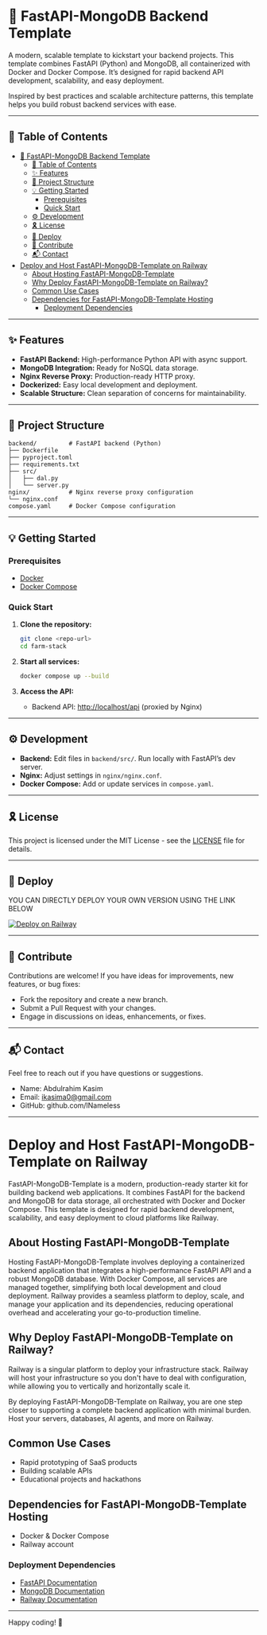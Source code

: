 
# 🚀 FastAPI-MongoDB Backend Template

A modern, scalable template to kickstart your backend projects. This template combines FastAPI (Python) and MongoDB, all containerized with Docker and Docker Compose. It’s designed for rapid backend API development, scalability, and easy deployment.

Inspired by best practices and scalable architecture patterns, this template helps you build robust backend services with ease.

---

## 📑 Table of Contents

- [🚀 FastAPI-MongoDB Backend Template](#-fastapi-mongodb-backend-template)
  - [📑 Table of Contents](#-table-of-contents)
  - [✨ Features](#-features)
  - [📁 Project Structure](#-project-structure)
  - [💡 Getting Started](#-getting-started)
    - [Prerequisites](#prerequisites)
    - [Quick Start](#quick-start)
  - [⚙️ Development](#️-development)
  - [🎗 License](#-license)
  - [🚀 Deploy](#-deploy)
  - [🤝 Contribute](#-contribute)
  - [📬 Contact](#-contact)
- [Deploy and Host FastAPI-MongoDB-Template on Railway](#deploy-and-host-fastapi-mongodb-template-on-railway)
  - [About Hosting FastAPI-MongoDB-Template](#about-hosting-fastapi-mongodb-template)
  - [Why Deploy FastAPI-MongoDB-Template on Railway?](#why-deploy-fastapi-mongodb-template-on-railway)
  - [Common Use Cases](#common-use-cases)
  - [Dependencies for FastAPI-MongoDB-Template Hosting](#dependencies-for-fastapi-mongodb-template-hosting)
    - [Deployment Dependencies](#deployment-dependencies)

---

## ✨ Features

- **FastAPI Backend:** High-performance Python API with async support.
- **MongoDB Integration:** Ready for NoSQL data storage.
- **Nginx Reverse Proxy:** Production-ready HTTP proxy.
- **Dockerized:** Easy local development and deployment.
- **Scalable Structure:** Clean separation of concerns for maintainability.

---

## 📁 Project Structure

```plaintext
backend/         # FastAPI backend (Python)
├── Dockerfile
├── pyproject.toml
├── requirements.txt
├── src/
│   ├── dal.py
│   └── server.py
nginx/           # Nginx reverse proxy configuration
└── nginx.conf
compose.yaml     # Docker Compose configuration
```

---

## 💡 Getting Started

### Prerequisites

- [Docker](https://www.docker.com/)
- [Docker Compose](https://docs.docker.com/compose/)

### Quick Start

1. **Clone the repository:**
   ```sh
   git clone <repo-url>
   cd farm-stack
   ```

2. **Start all services:**
   ```sh
   docker compose up --build
   ```

3. **Access the API:**
   - Backend API: [http://localhost/api](http://localhost/api) (proxied by Nginx)

---

## ⚙️ Development

- **Backend:** Edit files in `backend/src/`. Run locally with FastAPI’s dev server.
- **Nginx:** Adjust settings in `nginx/nginx.conf`.
- **Docker Compose:** Add or update services in `compose.yaml`.

---

## 🎗 License
This project is licensed under the MIT License - see the [LICENSE](LICENSE) file for details.

---

## 🚀 Deploy
YOU CAN DIRECTLY DEPLOY YOUR OWN VERSION USING THE LINK BELOW 

[![Deploy on Railway](https://railway.com/button.svg)](https://railway.com/deploy/ziwr-L?referralCode=uBTGZq)

---

## 🤝 Contribute

Contributions are welcome! If you have ideas for improvements, new features, or bug fixes:

- Fork the repository and create a new branch.
- Submit a Pull Request with your changes.
- Engage in discussions on ideas, enhancements, or fixes.

---

## 📬 Contact

Feel free to reach out if you have questions or suggestions.

- Name: Abdulrahim Kasim
- Email: ikasima0@gmail.com
- GitHub: github.com/lNameless


---



# Deploy and Host FastAPI-MongoDB-Template on Railway

FastAPI-MongoDB-Template is a modern, production-ready starter kit for building backend web applications. It combines FastAPI for the backend and MongoDB for data storage, all orchestrated with Docker and Docker Compose. This template is designed for rapid backend development, scalability, and easy deployment to cloud platforms like Railway.

## About Hosting FastAPI-MongoDB-Template

Hosting FastAPI-MongoDB-Template involves deploying a containerized backend application that integrates a high-performance FastAPI API and a robust MongoDB database. With Docker Compose, all services are managed together, simplifying both local development and cloud deployment. Railway provides a seamless platform to deploy, scale, and manage your application and its dependencies, reducing operational overhead and accelerating your go-to-production timeline.

## Why Deploy FastAPI-MongoDB-Template on Railway?

<!-- Recommended: Keep this section as shown below -->
Railway is a singular platform to deploy your infrastructure stack. Railway will host your infrastructure so you don't have to deal with configuration, while allowing you to vertically and horizontally scale it.

By deploying FastAPI-MongoDB-Template on Railway, you are one step closer to supporting a complete backend application with minimal burden. Host your servers, databases, AI agents, and more on Railway.
<!-- End recommended section -->

## Common Use Cases

- Rapid prototyping of SaaS products
- Building scalable APIs
- Educational projects and hackathons

## Dependencies for FastAPI-MongoDB-Template Hosting

- Docker & Docker Compose
- Railway account

### Deployment Dependencies

- [FastAPI Documentation](https://fastapi.tiangolo.com/)
- [MongoDB Documentation](https://www.mongodb.com/docs/)
- [Railway Documentation](https://docs.railway.app/)

---

Happy coding! 🚀